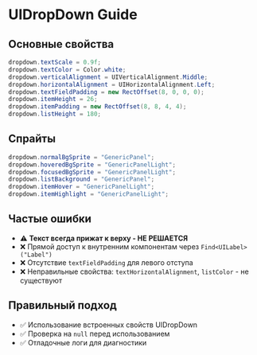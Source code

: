 # UIDropDown Guide

## Основные свойства
```csharp
dropdown.textScale = 0.9f;
dropdown.textColor = Color.white;
dropdown.verticalAlignment = UIVerticalAlignment.Middle;
dropdown.horizontalAlignment = UIHorizontalAlignment.Left;
dropdown.textFieldPadding = new RectOffset(8, 0, 0, 0);
dropdown.itemHeight = 26;
dropdown.itemPadding = new RectOffset(8, 8, 4, 4);
dropdown.listHeight = 180;
```

## Спрайты
```csharp
dropdown.normalBgSprite = "GenericPanel";
dropdown.hoveredBgSprite = "GenericPanelLight";
dropdown.focusedBgSprite = "GenericPanelLight";
dropdown.listBackground = "GenericPanel";
dropdown.itemHover = "GenericPanelLight";
dropdown.itemHighlight = "GenericPanelLight";
```

## Частые ошибки
- ⚠️ **Текст всегда прижат к верху - НЕ РЕШАЕТСЯ**
- ❌ Прямой доступ к внутренним компонентам через `Find<UILabel>("Label")`
- ❌ Отсутствие `textFieldPadding` для левого отступа
- ❌ Неправильные свойства: `textHorizontalAlignment`, `listColor` - не существуют

## Правильный подход
- ✅ Использование встроенных свойств UIDropDown
- ✅ Проверка на `null` перед использованием
- ✅ Отладочные логи для диагностики